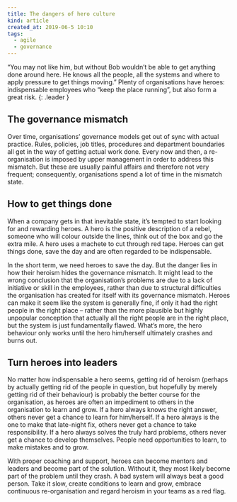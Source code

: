 ```yaml
---
title: The dangers of hero culture
kind: article
created_at: 2019-06-5 10:10
tags:
  - agile
  - governance
---
```

“You may not like him, but without Bob wouldn’t be able to get anything done around here. He knows all the people, all the systems and where to apply pressure to get things moving.” Plenty of organisations have heroes: indispensable employees who “keep the place running”, but also form a great risk.
{: .leader }

## The governance mismatch

Over time, organisations’ governance models get out of sync with actual practice. Rules, policies, job titles, procedures and department boundaries all get in the way of getting actual work done.
Every now and then, a re-organisation is imposed by upper management in order to address this mismatch. But these are usually painful affairs and therefore not very frequent; consequently, organisations spend a lot of time in the mismatch state.

## How to get things done

When a company gets in that inevitable state, it’s tempted to start looking for and rewarding heroes. A hero is the positive description of a rebel, someone who will colour outside the lines, think out of the box and go the extra mile. A hero uses a machete to cut through red tape. Heroes can get things done, save the day and are often regarded to be indispensable.

In the short term, we need heroes to save the day. But the danger lies in how their heroism hides the governance mismatch. It might lead to the wrong conclusion that the organisation’s problems are due to a lack of initiative or skill in the employees, rather than due to structural difficulties the organisation has created for itself with its governance mismatch. Heroes can make it seem like the system is generally fine, if only it had the right people in the right place – rather than the more plausible but highly unpopular conception that actually all the right people are in the right place, but the system is just fundamentally flawed. What’s more, the hero behaviour only works until the hero him/herself ultimately crashes and burns out.

## Turn heroes into leaders

No matter how indispensable a hero seems, getting rid of heroism (perhaps by actually getting rid of the people in question, but hopefully by merely getting rid of their behaviour) is probably the better course for the organisation, as heroes are often an impediment to others in the organisation to learn and grow. If a hero always knows the right answer, others never get a chance to learn for him/herself. If a hero always is the one to make that late-night fix, others never get a chance to take responsibility. If a hero always solves the truly hard problems, others never get a chance to develop themselves. People need opportunities to learn, to make mistakes and to grow.

With proper coaching and support, heroes can become mentors and leaders and become part of the solution. Without it, they most likely become part of the problem until they crash. A bad system will always beat a good person. Take it slow, create conditions to learn and grow, embrace continuous re-organisation and regard heroism in your teams as a red flag.
